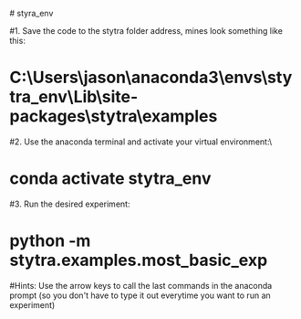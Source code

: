 #   s t y r a _ e n v 

#1. Save the code to the stytra folder address, mines look something like this: 
#   C:\Users\jason\anaconda3\envs\stytra_env\Lib\site-packages\stytra\examples
 
#2. Use the anaconda terminal and activate your virtual environment:\
#   conda activate stytra_env
	
#3. Run the desired experiment:
 #  python -m stytra.examples.most_basic_exp
   
#Hints: Use the arrow keys to call the last commands in the anaconda prompt (so you don't have to type it out everytime you want to run an experiment)


